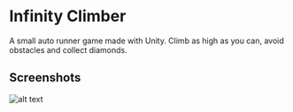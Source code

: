 # Infinity Climber

A small auto runner game made with Unity. Climb as high as you can, avoid obstacles and collect diamonds.

## Screenshots

![alt text](http://i.imgur.com/pFvXe0R.png)
